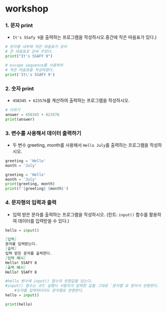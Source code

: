 # workshop

### 1. 문자 print

- `It's SSafy 9`을 출력하는 프로그램을 작성하시오.중간에 작은 따옴표가 있다.)

```python
# 문자열 내부에 작은 따옴표가 있어
# 큰 따옴표로 감싸 주었다.
print("It's SSAFY 9")

# escape sequence를 사용하여
# 작은 따옴표를 작성하였다.
print('It\'s SSAFY 9')
```

### 2. 숫자 print

- `458345 + 623576`를 계산하여 출력하는 프로그램을 작성하시오.

```python
# 더하기
answer = 458345 + 623576
print(answer)
```

### 3. 변수를 사용해서 데이터 출력하기

- 두 변수 greeting, month를 사용해서 `Hello July`를 출력하는 프로그램을 작성하시오.

```python
greeting = 'Hello'
month = 'July'
```

```python
greeting = 'Hello'
month = 'July'
print(greeting, month)
print(f'{greeting} {month}')
```

### 4. 문자형의 입력과 출력

- 입력 받은 문자를 출력하는 프로그램을 작성하시오. (힌트: `input()` 함수를 활용하여 데이터를 입력받을 수 있다.)

```python
hello = input()
```

```markdown
[입력]
문자를 입력받는다.
[출력]
입력 받은 문자를 출력한다.
[입력 예시]
Hello! SSAFY 8
[출력 예시]
Hello! SSAFY 8
```

```python
#hello 변수에 input() 함수의 반환값을 담는다.
#input() 함수는 코드 실행시 사용자가 입력한 값을 그대로 `문자열`로 받아서 반환한다.
    #숫자를 입력하더라도 문자열로 반환한다.
hello = input()

print(hello)
```